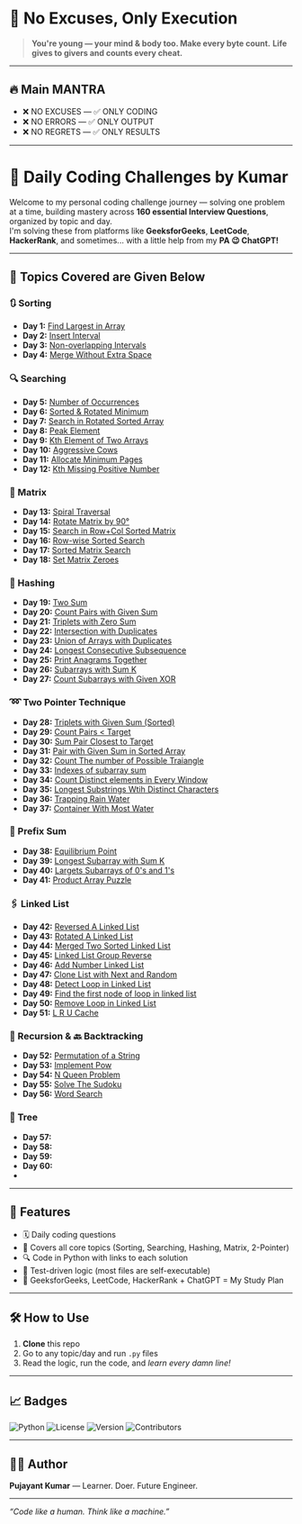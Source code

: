 # 🚀 No Excuses, Only Execution

> **You're young — your mind & body too. Make every byte count.**
> **Life gives to givers and counts every cheat.**

---

## 🔥 Main MANTRA

- ❌ NO EXCUSES — ✅ ONLY CODING  
- ❌ NO ERRORS — ✅ ONLY OUTPUT  
- ❌ NO REGRETS — ✅ ONLY RESULTS

---

# 🧠 Daily Coding Challenges by Kumar

Welcome to my personal coding challenge journey — solving one problem at a time, building mastery across **160 essential Interview Questions**, organized by topic and day.  
I'm solving these from platforms like **GeeksforGeeks**, **LeetCode**, **HackerRank**, and sometimes... with a little help from my **PA 😉 ChatGPT!**

---

## 📂 Topics Covered are Given Below

### 🔃 Sorting

- **Day 1:** [Find Largest in Array](Day1/Sorting1)
- **Day 2:** [Insert Interval](Day1/Insert_Interval.py)
- **Day 3:** [Non-overlapping Intervals](Day1/problem3.py)
- **Day 4:** [Merge Without Extra Space](Day1/MergeWithoutSpace.py)

### 🔍 Searching

- **Day 5:** [Number of Occurrences](Day1/NumberOfOccurance.py)
- **Day 6:** [Sorted & Rotated Minimum](Day1/Sorted&RotatedMinimum.py)
- **Day 7:** [Search in Rotated Sorted Array](Day1/SearchinRotatedSortedArray.py)
- **Day 8:** [Peak Element](Day1/PeakElement.py)
- **Day 9:** [Kth Element of Two Arrays](Day1/Kth_Elementof_Twoarrays.py)
- **Day 10:** [Aggressive Cows](Day1/AggressiveCow.py)
- **Day 11:** [Allocate Minimum Pages](Day1/AllocateMiniPages.py)
- **Day 12:** [Kth Missing Positive Number](Day1/Kthmissingpositivenumber.py)

### 🧮 Matrix

- **Day 13:** [Spiral Traversal](Day1/spirallytraversingofmatrix.py)
- **Day 14:** [Rotate Matrix by 90°](Day1/matrixRotateby90degree.py)
- **Day 15:** [Search in Row+Col Sorted Matrix](Day1/SearchinARowColumnSortedMatrix.py)
- **Day 16:** [Row-wise Sorted Search](Day1/SearchInARowWiseSortedMatrix.py)
- **Day 17:** [Sorted Matrix Search](Day1/SearchInTheSortedMatrix.py)
- **Day 18:** [Set Matrix Zeroes](Next40Days/SetMatrixZeroes.py)

### 🔑 Hashing

- **Day 19:** [Two Sum](Next40Days/TwoSum_PairWithGivenSum.py)
- **Day 20:** [Count Pairs with Given Sum](Next40Days/CountPairswithGivensum.py)
- **Day 21:** [Triplets with Zero Sum](Next40Days/FindAllTripletsWithZeroSum.py)
- **Day 22:** [Intersection with Duplicates](Next40Days/IntersectionofTwoArraysWithDuplicateElements.py)
- **Day 23:** [Union of Arrays with Duplicates](Next40Days/UnionOfArraysWithDuplicate.py)
- **Day 24:** [Longest Consecutive Subsequence](Next40Days/LongestConsecutiveSubsequence.py)
- **Day 25:** [Print Anagrams Together](Next40Days/PrintAnagramsTogether.py)
- **Day 26:** [Subarrays with Sum K](Next40Days/SubarraysWithSumK.py)
- **Day 27:** [Count Subarrays with Given XOR](Next40Days/CountSubarrayswithgiveXOR.py)

### ➿ Two Pointer Technique

- **Day 28:** [Triplets with Given Sum (Sorted)](Next40Days/CountAllTripletsWithGivenSumInSortedArrays.py)
- **Day 29:** [Count Pairs < Target](Next40Days/CountPairsWhoseSumisLessThanTarget.py)
- **Day 30:** [Sum Pair Closest to Target](Next40Days/SumPairClosestToTarget.py)
- **Day 31:** [Pair with Given Sum in Sorted Array](Next40Days/PairWithGivenSuminSortedArrays.py)
- **Day 32:** [Count The number of Possible Traiangle](Next40Days/CountTheNumberOfPossibleTriangle.py)
- **Day 33:** [Indexes of subarray sum](Next40Days/IndexesofsubarrraySum.py)
- **Day 34:** [Count Distinct elements in Every Window](Next40Days/CountDistinctElementsineveryWindow.py)
- **Day 35:** [Longest Substrings Wtih Distinct Characters](Next40Days/LongestSubstringWithDistinctCharacters.py)
- **Day 36:** [Trapping Rain Water](Next40Days/TrappingRainWater.py)
- **Day 37:** [Container With Most Water](Next40Days/ContainerWithMostWater.py)

### 🔢 Prefix Sum

- **Day 38:** [Equilibrium Point](Next40Days/EquilibriumPoint.py)
- **Day 39:** [Longest Subarray with Sum K](Next40Days/LongestSubarraywithSumK.py)
- **Day 40:** [Largets Subarrays of 0's and 1's](Next40Days/LargestSubarraysOf_0's_and_1's.py)
- **Day 41:** [Product Array Puzzle](Next40Days/ProductArrayPuzzle.py)

### 🖇 Linked List

- **Day 42:** [Reversed A Linked List](Next40Days/ReversedALinkedList.py)
- **Day 43:** [Rotated A Linked List](Next40Days/RotatedALinkedList.py)
- **Day 44:** [Merged Two Sorted Linked List](Next40Days/MergeTwoSortedLinkedList.py)
- **Day 45:** [Linked List Group Reverse](Next40Days/LinkedListGroupReverse.py)
- **Day 46:** [Add Number Linked List](Next40Days/AddNumberLinkedList.py)
- **Day 47:** [Clone List with Next and Random](Next40Days/CloneListwithNextandRandom.py)
- **Day 48:** [Detect Loop in Linked List](Next40Days/DetecctLoopInLinkedList.py)
- **Day 49:** [Find the first node of loop in linked list](Next40Days/FindTheFirstNodeofLoopinLinkedList.py)
- **Day 50:** [Remove Loop in Linked List](Next40Days/RemoveLoopInLinkedList.py)
- **Day 51:** [L R U Cache](Next40Days/LRUCache.py)

### 🔁 Recursion & 🔙 Backtracking

- **Day 52:** [Permutation of a String](Next40Days/PermutationOfAString.py)
- **Day 53:** [Implement Pow](Next40Days/ImplementPow.py)
- **Day 54:** [N Queen Problem](Next40Days/nQueenProbolem.py)
- **Day 55:** [Solve The Sudoku](Next40Days/SolveTh3Sudoku.py)
- **Day 56:** [Word Search](Next40Days/WordSearch.py)

### 🌳 Tree

- **Day 57:**
- **Day 58:**
- **Day 59:**
- **Day 60:**
- 
---

## 📌 Features

- 🗓️ Daily coding questions
- 🧠 Covers all core topics (Sorting, Searching, Hashing, Matrix, 2-Pointer)
- 🔍 Code in Python with links to each solution
- 🧪 Test-driven logic (most files are self-executable)
- 🎯 GeeksforGeeks, LeetCode, HackerRank + ChatGPT = My Study Plan

---

## 🛠️ How to Use

1. **Clone** this repo  
2. Go to any topic/day and run `.py` files  
3. Read the logic, run the code, and *learn every damn line!*

---

## 📈 Badges

![Python](https://img.shields.io/badge/Python-3.x-blue)
![License](https://img.shields.io/badge/License-MIT-green)
![Version](https://img.shields.io/badge/Version-1.0-blue)
![Contributors](https://img.shields.io/badge/Contributors-1-blue)

---

## 🧑‍💻 Author

**Pujayant Kumar** — Learner. Doer. Future Engineer.

---

*“Code like a human. Think like a machine.”*
